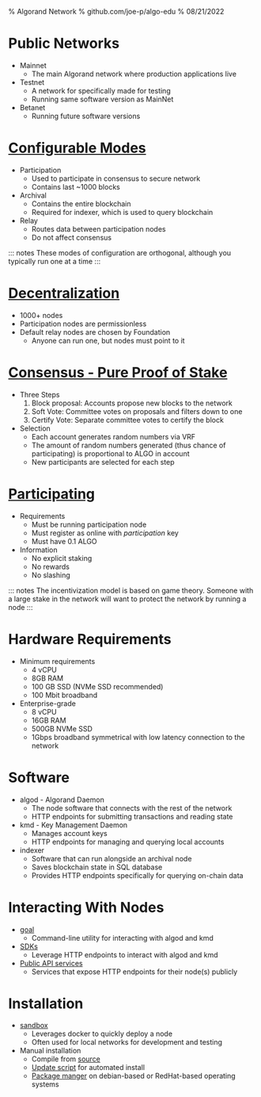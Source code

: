 % Algorand Network
% github.com/joe-p/algo-edu
% 08/21/2022

# Public Networks

* Mainnet
  * The main Algorand network where production applications live
* Testnet
  * A network for specifically made for testing
  * Running same software version as MainNet
* Betanet
  * Running future software versions
  
# [Configurable Modes](https://developer.algorand.org/docs/run-a-node/setup/types/#:~:text=The%20Algorand%20network%20is%20comprised,all%20connected%20non%2Drelay%20nodes.)

* Participation
  * Used to participate in consensus to secure network
  * Contains last ~1000 blocks
* Archival
  * Contains the entire blockchain
  * Required for indexer, which is used to query blockchain
* Relay
  * Routes data between participation nodes
  * Do not affect consensus

::: notes
These modes of configuration are orthogonal, although you typically run one at a time
:::

# [Decentralization](https://metrics.algorand.org/#/decentralization/)

* 1000+ nodes
* Participation nodes are permissionless
* Default relay nodes are chosen by Foundation
  * Anyone can run one, but nodes must point to it

# [Consensus - Pure Proof of Stake](https://www.algorand.com/technology/algorand-protocol)
* Three Steps
  1. Block proposal: Accounts propose new blocks to the network
  2. Soft Vote: Committee votes on proposals and filters down to one
  3. Certify Vote: Separate committee votes to certify the block
* Selection
  * Each account generates random numbers via VRF
  * The amount of random numbers generated (thus chance of participating) is proportional to ALGO in account
  * New participants are selected for each step

# [Participating](https://developer.algorand.org/docs/run-a-node/participate/)

* Requirements
  * Must be running participation node
  * Must register as online with *participation* key
  * Must have 0.1 ALGO
* Information
  * No explicit staking
  * No rewards
  * No slashing

::: notes
The incentivization model is based on game theory. Someone with a large stake in the network will want to protect the network by running a node
:::

# Hardware Requirements

* Minimum requirements
  * 4 vCPU
  * 8GB RAM
  * 100 GB SSD (NVMe SSD recommended)
  * 100 Mbit broadband
* Enterprise-grade
  * 8 vCPU
  * 16GB RAM
  * 500GB NVMe SSD
  * 1Gbps broadband symmetrical with low latency connection to the network

# Software

* algod - Algorand Daemon
  * The node software that connects with the rest of the network
  * HTTP endpoints for submitting transactions and reading state
* kmd - Key Management Daemon
  * Manages account keys
  * HTTP endpoints for managing and querying local accounts
* indexer
  * Software that can run alongside an archival node
  * Saves blockchain state in SQL database
  * Provides HTTP endpoints specifically for querying on-chain data

# Interacting With Nodes

* [goal](https://developer.algorand.org/docs/clis/goal/goal/)
  * Command-line utility for interacting with algod and kmd
* [SDKs](https://developer.algorand.org/docs/sdks/)
  * Leverage HTTP endpoints to interact with algod and kmd
* [Public API services](https://developer.algorand.org/docs/get-started/devenv/#2-third-party-api-services)
  * Services that expose HTTP endpoints for their node(s) publicly

# Installation

* [sandbox](https://developer.algorand.org/docs/get-started/devenv/#1-sandbox)
  * Leverages docker to quickly deploy a node
  * Often used for local networks for development and testing
* Manual installation
  * Compile from [source](https://github.com/algorand/go-algorand)
  * [Update script](https://developer.algorand.org/docs/run-a-node/setup/install/#installation-with-the-updater-script) for automated install
  * [Package manger](https://developer.algorand.org/docs/run-a-node/setup/install/#installation-with-a-package-manager) on debian-based or RedHat-based operating systems
